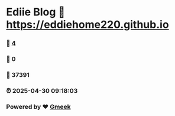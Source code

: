 # Ediie Blog :link: https://eddiehome220.github.io 
### :page_facing_up: [4](https://eddiehome220.github.io/tag.html) 
### :speech_balloon: 0 
### :hibiscus: 37391 
### :alarm_clock: 2025-04-30 09:18:03 
### Powered by :heart: [Gmeek](https://github.com/Meekdai/Gmeek)
